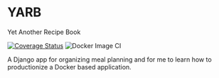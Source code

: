 # YARB
Yet Another Recipe Book

[![Coverage Status](https://coveralls.io/repos/github/maxwolffe/YARB/badge.svg?branch=)](https://coveralls.io/github/maxwolffe/YARB?branch=master)
![Docker Image CI](https://github.com/maxwolffe/YARB/workflows/Docker%20Image%20CI/badge.svg)

A Django app for organizing meal planning and for me to learn how to productionize a Docker based application.
